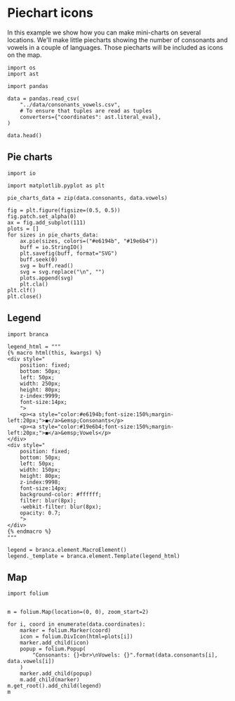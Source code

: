 # Piechart icons

In this example we show how you can make mini-charts on several locations.
We'll make little piecharts showing the number of consonants and vowels in
a couple of languages. Those piecharts will be included as icons on the map.

```{code-cell} ipython3
import os
import ast

import pandas

data = pandas.read_csv(
    "../data/consonants_vowels.csv",
    # To ensure that tuples are read as tuples
    converters={"coordinates": ast.literal_eval},
)

data.head()
```

## Pie charts

```{code-cell} ipython3
import io

import matplotlib.pyplot as plt

pie_charts_data = zip(data.consonants, data.vowels)

fig = plt.figure(figsize=(0.5, 0.5))
fig.patch.set_alpha(0)
ax = fig.add_subplot(111)
plots = []
for sizes in pie_charts_data:
    ax.pie(sizes, colors=("#e6194b", "#19e6b4"))
    buff = io.StringIO()
    plt.savefig(buff, format="SVG")
    buff.seek(0)
    svg = buff.read()
    svg = svg.replace("\n", "")
    plots.append(svg)
    plt.cla()
plt.clf()
plt.close()
```

## Legend

```{code-cell} ipython3
import branca

legend_html = """
{% macro html(this, kwargs) %}
<div style="
    position: fixed;
    bottom: 50px;
    left: 50px;
    width: 250px;
    height: 80px;
    z-index:9999;
    font-size:14px;
    ">
    <p><a style="color:#e6194b;font-size:150%;margin-left:20px;">◼</a>&emsp;Consonants</p>
    <p><a style="color:#19e6b4;font-size:150%;margin-left:20px;">◼</a>&emsp;Vowels</p>
</div>
<div style="
    position: fixed;
    bottom: 50px;
    left: 50px;
    width: 150px;
    height: 80px;
    z-index:9998;
    font-size:14px;
    background-color: #ffffff;
    filter: blur(8px);
    -webkit-filter: blur(8px);
    opacity: 0.7;
    ">
</div>
{% endmacro %}
"""

legend = branca.element.MacroElement()
legend._template = branca.element.Template(legend_html)
```

## Map

```{code-cell} ipython3
import folium


m = folium.Map(location=(0, 0), zoom_start=2)

for i, coord in enumerate(data.coordinates):
    marker = folium.Marker(coord)
    icon = folium.DivIcon(html=plots[i])
    marker.add_child(icon)
    popup = folium.Popup(
        "Consonants: {}<br>\nVowels: {}".format(data.consonants[i], data.vowels[i])
    )
    marker.add_child(popup)
    m.add_child(marker)
m.get_root().add_child(legend)
m
```
